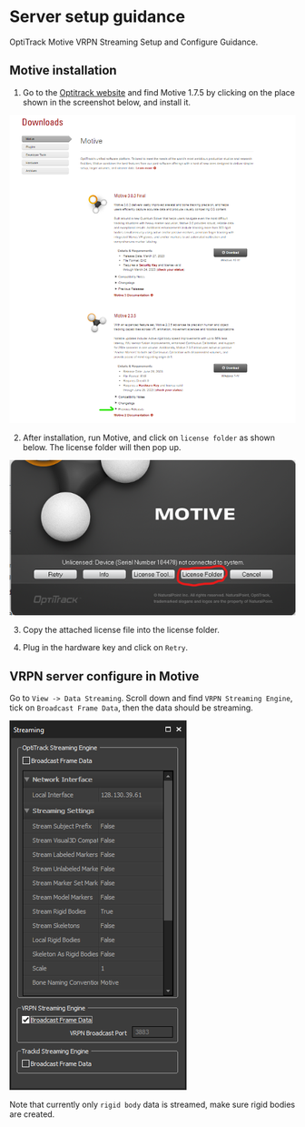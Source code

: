 # Server setup guidance
OptiTrack Motive VRPN Streaming Setup and Configure Guidance.

## Motive installation
1. Go to the [Optitrack website](https://optitrack.com/support/downloads/motive.html) and find Motive 1.7.5 by clicking on the place shown in the screenshot below, and install it.

![Download page](images/download_website.png)

2. After installation, run Motive, and click on `license folder` as shown below. The license folder will then pop up.

![Motive](images/motive_login.png)

3. Copy the attached license file into the license folder.
  
4. Plug in the hardware key and click on `Retry`. 

## VRPN server configure in Motive
Go to `View -> Data Streaming`. Scroll down and find `VRPN Streaming Engine`, tick on `Broadcast Frame Data`, then the data should be streaming.

![streaming](images/streaming.png)

Note that currently only `rigid body` data is streamed, make sure rigid bodies are created. 
